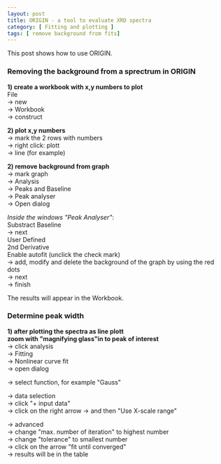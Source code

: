 ```yaml
---
layout: post
title: ORIGIN - a tool to evaluate XRD spectra
category: [ Fitting and plotting ]
tags: [ remove background from fits]
---
```


This post shows how to use ORIGIN.

### Removing the background from a sprectrum in ORIGIN

**1) create a workbook with x,y numbers to plot** \
File \
    &#8594; new \
    &#8594; Workbook \
    &#8594; construct

**2) plot x,y numbers** \
    &#8594; mark the 2 rows with numbers \
    &#8594; right click: plott \
    &#8594; line (for example)

**2) remove background from graph** \
    &#8594; mark graph \
    &#8594; Analysis \
    &#8594; Peaks and Baseline \
    &#8594; Peak analyser \
    &#8594; Open dialog

*Inside the windows "Peak Analyser"*: \
Substract Baseline \
      &#8594; next \
User Defined \
2nd Derivative \
Enable autofit (unclick the check mark)\
&#8594; add, modify and delete the background of the graph by using the red dots \
&#8594; next \
&#8594; finish

The results will appear in the Workbook.

### Determine peak width

**1) after plotting the spectra as line plott \
 zoom with "magnifying glass"in to peak of interest** \
 &#8594; click analysis \
 &#8594; Fitting \
 &#8594; Nonlinear curve fit  
 &#8594; open dialog

 &#8594; select function, for example "Gauss"

 &#8594; data selection \
 &#8594; click "+ input data" \
&#8594; click on the right arrow  &#8594; and then "Use X-scale range"

 &#8594; advanced \
 &#8594; change "max. number of iteration" to highest number \
  &#8594; change "tolerance" to smallest number \
   &#8594; click on the arrow "fit until converged"\
    &#8594; results will be in the table
